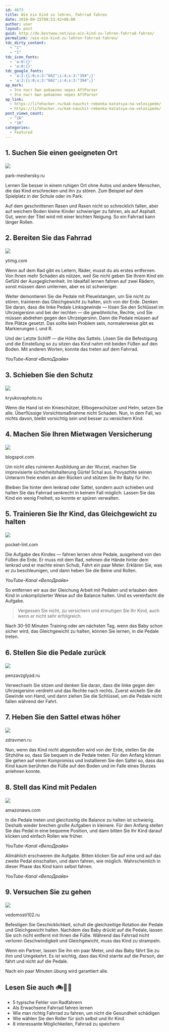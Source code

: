 ```yaml
---
id: 4673
title: Wie ein Kind zu lehren, Fahrrad fahren
date: 2019-09-25T08:53:42+00:00
author: user
layout: post
guid: http://de.bestwow.net/wie-ein-kind-zu-lehren-fahrrad-fahren/
permalink: /wie-ein-kind-zu-lehren-fahrrad-fahren/
tdc_dirty_content:
  - "1"
  - "1"
tdc_icon_fonts:
  - 'a:0:{}'
  - 'a:0:{}'
tdc_google_fonts:
  - 'a:2:{i:0;s:3:"662";i:4;s:3:"394";}'
  - 'a:2:{i:0;s:3:"662";i:4;s:3:"394";}'
ap_mark:
  - Это пост был добавлен через AftParser
  - Это пост был добавлен через AftParser
ap_link:
  - https://lifehacker.ru/kak-nauchit-rebenka-katatsya-na-velosipede/
  - https://lifehacker.ru/kak-nauchit-rebenka-katatsya-na-velosipede/
post_views_count:
  - "16"
  - "16"
categories:
  - Featured
---
```

## 1. Suchen Sie einen geeigneten Ort<figure>

![](http://de.bestwow.net/wp-content/uploads/2019/09/kak-nauchit-rebenka-katat-sya-na-velosipede-1.jpg) <figcaption>park-meshersky.ru</figcaption></figure> 

Lernen Sie besser in einem ruhigen Ort ohne Autos und andere Menschen, die das Kind erschrecken und ihn zu stören. Zum Beispiel auf dem Spielplatz in der Schule oder im Park.

Auf dem geschnittenen Rasen und Rasen nicht so schrecklich fallen, aber auf weichem Boden kleine Kinder schwieriger zu fahren, als auf Asphalt. Gut, wenn der Titel wird mit einer leichten Neigung. So ein Fahrrad kann länger Rollen.

## 2. Bereiten Sie das Fahrrad<figure>

![](http://de.bestwow.net/wp-content/uploads/2019/09/kak-nauchit-rebenka-katat-sya-na-velosipede-2.jpg) <figcaption>ytimg.com</figcaption></figure> 

Wenn auf dem Rad gibt es Leitern, Räder, musst du als erstes entfernen. Von Ihnen mehr Schaden als nützen, weil Sie nicht geben Sie Ihrem Kind ein Gefühl der Ausgeglichenheit. Im Idealfall lernen fahren auf zwei Rädern, sonst müssen dann umlernen, aber es ist schwieriger.

Weiter demontieren Sie die Pedale mit Pleuelstangen, um Sie nicht zu stören, trainieren das Gleichgewicht zu halten, sich von der Erde. Denken Sie daran, dass die linke Pedale Linksgewinde — lösen Sie den Schlüssel im Uhrzeigersinn und bei der rechten — die gewöhnliche, Rechte, und Sie müssen abdrehen gegen den Uhrzeigersinn. Dann die Pedale müssen auf Ihre Plätze gesetzt. Das sollte kein Problem sein, normalerweise gibt es Markierungen L und R.

Und der Letzte Schliff — die Höhe des Sattels. Lösen Sie die Befestigung und die Einstellung so zu sitzen das Kind nahm mit beiden Füßen auf den Boden. Mit anderen Worten, konnte das treten auf dem Fahrrad.

<div>
</div>

_YouTube-Kanal «ВелоДрайв»_

## 3. Schieben Sie den Schutz<figure>

![](http://de.bestwow.net/wp-content/uploads/2019/09/kak-nauchit-rebenka-katat-sya-na-velosipede-3.jpg) <figcaption>kryukovaphoto.ru</figcaption></figure> 

Wenn die Hand ist ein Knieschützer, Ellbogenschützer und Helm, setzen Sie alle. Überflüssige Vorsichtsmaßnahme nicht Schaden. Nun, in dem Fall, wo nichts davon, bleibt vorsichtig sein und besser zu versichern Kind.

## 4. Machen Sie Ihren Mietwagen Versicherung<figure>

![](http://de.bestwow.net/wp-content/uploads/2019/09/kak-nauchit-rebenka-katat-sya-na-velosipede-4.jpg) <figcaption>blogspot.com</figcaption></figure> 

Um nicht alles ruinieren Ausbildung an der Wurzel, machen Sie improvisierte sicherheitshalterung Gürtel Schal aus. Povyazhite seinen Unterarm freie enden an den Rücken und stützen Sie Ihr Baby für ihn.

Bleiben Sie hinter dem lenkrad oder Sattel, sondern auch schieben und halten Sie das Fahrrad senkrecht in keinem Fall möglich. Lassen Sie das Kind ein wenig Freiheit, so konnte er spüren verwalten.

## 5. Trainieren Sie Ihr Kind, das Gleichgewicht zu halten<figure>

![](http://de.bestwow.net/wp-content/uploads/2019/09/kak-nauchit-rebenka-katat-sya-na-velosipede-5.jpg) <figcaption>pocket-lint.com</figcaption></figure> 

Die Aufgabe des Kindes — fahren lernen ohne Pedale, ausgehend von den Füßen die Erde. Er muss mit dem Rad, nehmen die Hände hinter dem lenkrad und er machte einen Schub, Fahrt ein paar Meter. Erklären Sie, was er zu beschleunigen, und dann heben Sie die Beine und Rollen.

<div>
</div>

_YouTube-Kanal «ВелоДрайв»_

So entfernen wir aus der Gleichung Arbeit mit Pedalen und erlauben dem Kind in unkomplizierter Weise auf die Balance halten. Und es vereinfacht die Aufgabe.

> Vergessen Sie nicht, zu versichern und ermutigen Sie Ihr Kind, auch wenn er nicht sehr erfolgreich.

Nach 30-50 Minuten Training oder am nächsten Tag, wenn das Baby schon sicher wird, das Gleichgewicht zu halten, können Sie lernen, in die Pedale treten.

## 6. Stellen Sie die Pedale zurück<figure>

![](http://de.bestwow.net/wp-content/uploads/2019/09/kak-nauchit-rebenka-katat-sya-na-velosipede-6.jpg) <figcaption>penzavzglyad.ru</figcaption></figure> 

Verwechseln Sie sitzen und denken Sie daran, dass die linke gegen den Uhrzeigersinn verdreht und das Rechte nach rechts. Zuerst wickeln Sie die Gewinde von Hand, und dann ziehen Sie die Schlüssel, um die Pedale nicht fallen während der Fahrt.

## 7. Heben Sie den Sattel etwas höher<figure>

![](http://de.bestwow.net/wp-content/uploads/2019/09/kak-nauchit-rebenka-katat-sya-na-velosipede-7.jpg) <figcaption>zdravmen.ru</figcaption></figure> 

Nun, wenn das Kind nicht abgestoßen wird von der Erde, stellen Sie die Sitzhöhe so, dass Sie bequem in die Pedale treten. Für den Anfang können Sie gehen auf einen Kompromiss und installieren Sie den Sattel so, dass das Kind kaum berührten die Füße auf den Boden und im Falle eines Sturzes anlehnen konnte.

## 8. Stell das Kind mit Pedalen<figure>

![](http://de.bestwow.net/wp-content/uploads/2019/09/kak-nauchit-rebenka-katat-sya-na-velosipede-8.jpg) <figcaption>amazonaws.com</figcaption></figure> 

In die Pedale treten und gleichzeitig die Balance zu halten ist schwierig. Deshalb wieder brechen große Aufgaben in kleinere. Für den Anfang stellen Sie das Pedal in eine bequeme Position, und dann bitten Sie Ihr Kind darauf klicken und einfach Rollen wie früher.

<div>
</div>

_YouTube-Kanal «ВелоДрайв»_

Allmählich erschweren die Aufgabe. Bitten klicken Sie auf eine und auf das zweite Pedal einschalten, und dann fahren, wie möglich. Wahrscheinlich in dieser Phase das Kind kann selbst fahren.

<div>
</div>

_YouTube-Kanal «ВелоДрайв»_

## 9. Versuchen Sie zu gehen<figure>

![](http://de.bestwow.net/wp-content/uploads/2019/09/kak-nauchit-rebenka-katat-sya-na-velosipede-9.jpeg) <figcaption>vedomosti102.ru</figcaption></figure> 

Befestigen Sie Geschicklichkeit, schult die gleichzeitige Rotation der Pedale und Gleichgewicht halten. Nachdem das Baby drückt auf die Pedale, lassen Sie sich nicht entfernt mit Ihnen die Füße. Während das Fahrrad nicht verloren Geschwindigkeit und Gleichgewicht, muss das Kind zu strampeln.

Wenn ein Partner, lassen Sie ihn ein paar Meter, und das Baby fährt Sie zu ihm und Umgekehrt. Es ist wichtig, dass das Kind starrte auf die Person, der fährt und nicht auf die Pedale.

Nach ein paar Minuten übung wird garantiert alle.

<div>
  <h2 class="read-also__title">
    <span>Lesen Sie auch</span> <span>🚲🛴👧 </span>
  </h2>
  
  <ul class="read-also__list">
    <li>
      5 typische Fehler von Radfahrern
    </li>
    <li>
      Als Erwachsene Fahrrad fahren lernen
    </li>
    <li>
      Wie man richtig Fahrrad zu fahren, um nicht die Gesundheit schädigen
    </li>
    <li>
      Wie wählen Sie den Roller für sich selbst und Ihr Kind
    </li>
    <li>
      8 interessante Möglichkeiten, Fahrrad zu speichern
    </li>
  </ul>
</div>